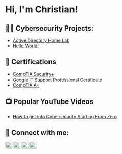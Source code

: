 <h1>Hi, I'm Christian!</h1>

<h2>👨‍💻 Cybersecurity Projects:</h2>

 - [Active Directory Home Lab](https://github.com/themondaycup/LABURL)
 - [Hello World!](https://github.com/themondaycup/LABURL)

<h2>📝  Certifications</h2>

- [CompTIA Security+](https://www.credly.com/badges/6168cdc5-0c68-4dc2-ae5c-76f967810a79/public_url)
- [Google IT Support Professional Certificate](https://www.credly.com/badges/912d40b5-3144-44d8-9fb4-bdb7bd7a000f/public_url)
- [CompTIA A+](https://www.credly.com/badges/fd14327a-68fd-408f-93d1-b019d2d9bfd3/public_url)


<h2>📺 Popular YouTube Videos</h2>

- [How to get into Cybersecurity Starting From Zero](https://www.youtube.com/watch?v=a83ASGn_V_s)

<h2> 🤳 Connect with me:</h2>

[<img align="left" alt="JoshMadakor | YouTube" width="22px" src="https://cdn.jsdelivr.net/npm/simple-icons@v3/icons/youtube.svg" />][youtube]
[<img align="left" alt="JoshMadakor | Twitter" width="22px" src="https://cdn.jsdelivr.net/npm/simple-icons@v3/icons/twitter.svg" />][twitter]
[<img align="left" alt="JoshMadakor | LinkedIn" width="22px" src="https://cdn.jsdelivr.net/npm/simple-icons@v3/icons/linkedin.svg" />][linkedin]
[<img align="left" alt="JoshMadakor | Instagram" width="22px" src="https://cdn.jsdelivr.net/npm/simple-icons@v3/icons/instagram.svg" />][instagram]

[twitter]: https://twitter.com/joshmadakor
[youtube]: https://www.youtube.com/c/joshmadakor
[instagram]: https://www.instagram.com/joshmadakor/
[linkedin]: https://linkedin.com/in/joshmadakor

<!--
**joshmadakor1/joshmadakor1** is a ✨ _special_ ✨ repository because its `README.md` (this file) appears on your GitHub profile.

Here are some ideas to get you started:

- 🔭 I’m currently working on ...
- 🌱 I’m currently learning ...
- 👯 I’m looking to collaborate on ...
- 🤔 I’m looking for help with ...
- 💬 Ask me about ...
- 📫 How to reach me: ...
- 😄 Pronouns: ...
- ⚡ Fun fact: ...
-->



